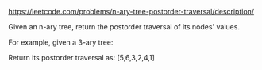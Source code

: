 https://leetcode.com/problems/n-ary-tree-postorder-traversal/description/








Given an n-ary tree, return the postorder traversal of its nodes' values.

 
For example, given a 3-ary tree:



 
Return its postorder traversal as: [5,6,3,2,4,1]